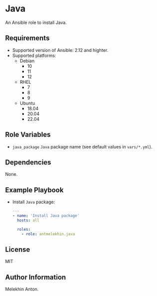 Java
====

An Ansible role to install Java.

Requirements
------------

- Supported version of Ansible: 2.12 and highter.
- Supported platforms:
  - Debian
    - 10
    - 11
    - 12
  - RHEL
    - 7
    - 8
    - 9
  - Ubuntu
    - 18.04
    - 20.04
    - 22.04

Role Variables
--------------

- `java_package` `Java` package name (see default values in `vars/*.yml`).

Dependencies
------------

None.

Example Playbook
----------------

- Install `Java` package:

  ```yaml
  ---
  - name: 'Install Java package'
    hosts: all

    roles:
      - role: antmelekhin.java
  ```

License
-------

MIT

Author Information
------------------

Melekhin Anton.
